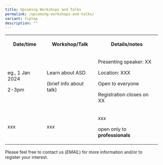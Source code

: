 ```yaml
---
title: Upcoming Workshops and Talks
permalink: /upcoming-workshops-and-talks/
variant: tiptap
description: ""
---
```

<table style="minWidth: 75px">
<colgroup>
<col>
<col>
<col>
</colgroup>
<tbody>
<tr>
<th rowspan="1" colspan="1">
<p>Date/time</p>
</th>
<th rowspan="1" colspan="1">
<p>Workshop/Talk</p>
</th>
<th rowspan="1" colspan="1">
<p>Details/notes</p>
</th>
</tr>
<tr>
<td rowspan="1" colspan="1">
<p>eg., 1 Jan 2024</p>
<p></p>
<p>2-3pm</p>
</td>
<td rowspan="1" colspan="1">
<p>Learn about ASD</p>
<p></p>
<p>(brief info about talk)</p>
</td>
<td rowspan="1" colspan="1">
<p>Presenting speaker: XX</p>
<p></p>
<p>Location: XXX</p>
<p></p>
<p>Open to everyone</p>
<p></p>
<p>Registration closes on XX</p>
</td>
</tr>
<tr>
<td rowspan="1" colspan="1">
<p>xxx</p>
</td>
<td rowspan="1" colspan="1">
<p>xxx</p>
</td>
<td rowspan="1" colspan="1">
<p>xxx</p>
<p></p>
<p>open only to <strong>professionals</strong>
</p>
</td>
</tr>
</tbody>
</table>
<p>Please feel free to contact us (<em>EMAIL</em>) for more information and/or
to register your interest.</p>